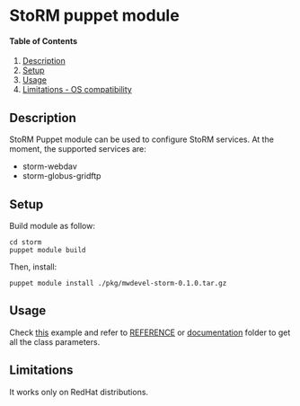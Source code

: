 # StoRM puppet module

#### Table of Contents

1. [Description](#description)
1. [Setup](#setup)
1. [Usage](#usage)
1. [Limitations - OS compatibility](#limitations)

## Description

StoRM Puppet module can be used to configure StoRM services.
At the moment, the supported services are:

- storm-webdav
- storm-globus-gridftp

## Setup

Build module as follow:

```
cd storm
puppet module build
```

Then, install:

```
puppet module install ./pkg/mwdevel-storm-0.1.0.tar.gz
```

## Usage

Check [this](storm/examples/init.pp) example and refer to
[REFERENCE](storm/REFERENCE.md) or [documentation](storm/doc/) folder 
to get all the class parameters.

## Limitations

It works only on RedHat distributions.

